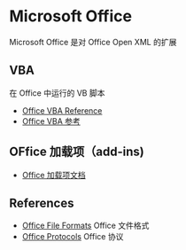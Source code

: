 # Microsoft Office

Microsoft Office 是对 Office Open XML 的扩展


## VBA

在 Office 中运行的 VB 脚本

* [Office VBA Reference](https://docs.microsoft.com/en-us/office/vba/api/overview/)
* [Office VBA 参考](https://docs.microsoft.com/zh-cn/office/vba/api/overview/)

## OFfice 加载项（add-ins)

* [Office 加载项文档](https://docs.microsoft.com/zh-cn/office/dev/add-ins/)

## References

* [Office File Formats](https://docs.microsoft.com/en-us/openspecs/office_file_formats/ms-offfflp/8aea05e3-8c1e-4a9a-9614-31f71e679456) Office 文件格式
* [Office Protocols](https://docs.microsoft.com/en-us/openspecs/office_protocols/ms-offprotlp/5859f0f1-a929-475b-9b23-554994675456) Office 协议
